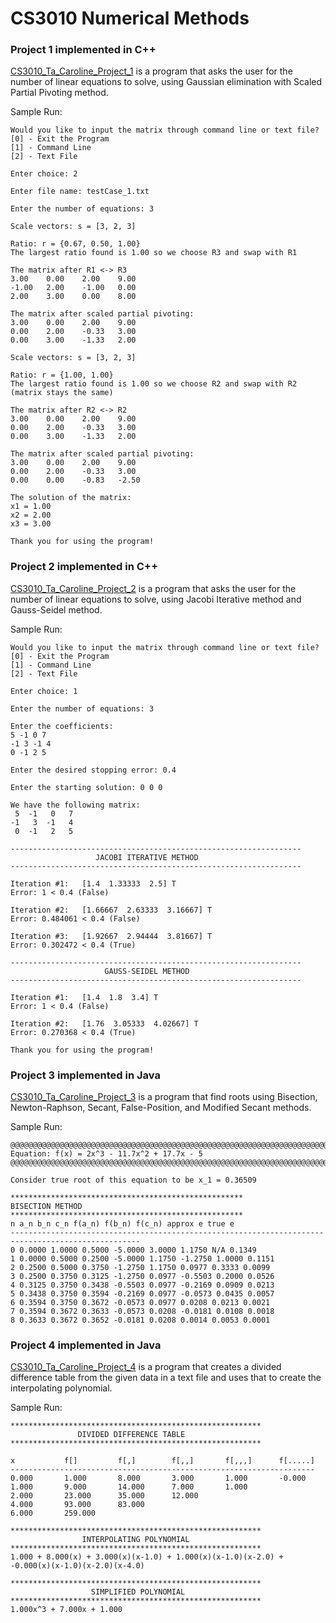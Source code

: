 # CS3010 Numerical Methods

### Project 1 implemented in C++
[CS3010_Ta_Caroline_Project_1](https://github.com/qdttdev/CS3010_Numerical_Methods/tree/master/CS3010_Ta_Caroline_Project_1) is a program that asks the user for the number of linear equations to solve, using Gaussian elimination with Scaled Partial Pivoting method.

Sample Run:
```
Would you like to input the matrix through command line or text file?
[0] - Exit the Program
[1] - Command Line
[2] - Text File

Enter choice: 2

Enter file name: testCase_1.txt

Enter the number of equations: 3

Scale vectors: s = [3, 2, 3]

Ratio: r = {0.67, 0.50, 1.00}
The largest ratio found is 1.00 so we choose R3 and swap with R1

The matrix after R1 <-> R3
3.00	0.00	2.00	9.00	
-1.00	2.00	-1.00	0.00	
2.00	3.00	0.00	8.00	

The matrix after scaled partial pivoting:
3.00	0.00	2.00	9.00	
0.00	2.00	-0.33	3.00	
0.00	3.00	-1.33	2.00	

Scale vectors: s = [3, 2, 3]

Ratio: r = {1.00, 1.00}
The largest ratio found is 1.00 so we choose R2 and swap with R2 (matrix stays the same)

The matrix after R2 <-> R2
3.00	0.00	2.00	9.00	
0.00	2.00	-0.33	3.00	
0.00	3.00	-1.33	2.00	

The matrix after scaled partial pivoting:
3.00	0.00	2.00	9.00	
0.00	2.00	-0.33	3.00	
0.00	0.00	-0.83	-2.50	

The solution of the matrix:
x1 = 1.00
x2 = 2.00
x3 = 3.00

Thank you for using the program!
```

### Project 2 implemented in C++
[CS3010_Ta_Caroline_Project_2](https://github.com/qdttdev/CS3010_Numerical_Methods/tree/master/CS3010_Ta_Caroline_Project_2) is a program that asks the user for the number of linear equations to solve, using Jacobi Iterative method and Gauss-Seidel method.

Sample Run:
```
Would you like to input the matrix through command line or text file?
[0] - Exit the Program
[1] - Command Line
[2] - Text File

Enter choice: 1

Enter the number of equations: 3

Enter the coefficients:
5 -1 0 7
-1 3 -1 4
0 -1 2 5

Enter the desired stopping error: 0.4

Enter the starting solution: 0 0 0

We have the following matrix:
 5	-1	 0	 7	
-1	 3	-1	 4	
 0	-1	 2	 5	

-----------------------------------------------------------------
                   JACOBI ITERATIVE METHOD
-----------------------------------------------------------------

Iteration #1:	[1.4  1.33333  2.5] T
Error: 1 < 0.4 (False)

Iteration #2:	[1.66667  2.63333  3.16667] T
Error: 0.484061 < 0.4 (False)

Iteration #3:	[1.92667  2.94444  3.81667] T
Error: 0.302472 < 0.4 (True)

-----------------------------------------------------------------
                     GAUSS-SEIDEL METHOD
-----------------------------------------------------------------

Iteration #1:	[1.4  1.8  3.4] T
Error: 1 < 0.4 (False)

Iteration #2:	[1.76  3.05333  4.02667] T
Error: 0.270368 < 0.4 (True)

Thank you for using the program!
```

### Project 3 implemented in Java
[CS3010_Ta_Caroline_Project_3](https://github.com/qdttdev/CS3010_Numerical_Methods/tree/master/CS3010_Ta_Caroline_Project_3) is a program that find roots using Bisection, Newton-Raphson, Secant, False-Position, and Modified Secant methods.

Sample Run:
```
@@@@@@@@@@@@@@@@@@@@@@@@@@@@@@@@@@@@@@@@@@@@@@@@@@@@@@@@@@@@@@@@@@@@@@@@@@@@@@@@@@@@@@@@@@@@@@@@@@@
Equation: f(x) = 2x^3 - 11.7x^2 + 17.7x - 5
@@@@@@@@@@@@@@@@@@@@@@@@@@@@@@@@@@@@@@@@@@@@@@@@@@@@@@@@@@@@@@@@@@@@@@@@@@@@@@@@@@@@@@@@@@@@@@@@@@@

Consider true root of this equation to be x_1 = 0.36509

****************************************************
BISECTION METHOD
****************************************************
n a_n b_n c_n f(a_n) f(b_n) f(c_n) approx e true e
---------------------------------------------------------------------------------------------------
0 0.0000 1.0000 0.5000 -5.0000 3.0000 1.1750 N/A 0.1349
1 0.0000 0.5000 0.2500 -5.0000 1.1750 -1.2750 1.0000 0.1151
2 0.2500 0.5000 0.3750 -1.2750 1.1750 0.0977 0.3333 0.0099
3 0.2500 0.3750 0.3125 -1.2750 0.0977 -0.5503 0.2000 0.0526
4 0.3125 0.3750 0.3438 -0.5503 0.0977 -0.2169 0.0909 0.0213
5 0.3438 0.3750 0.3594 -0.2169 0.0977 -0.0573 0.0435 0.0057
6 0.3594 0.3750 0.3672 -0.0573 0.0977 0.0208 0.0213 0.0021
7 0.3594 0.3672 0.3633 -0.0573 0.0208 -0.0181 0.0108 0.0018
8 0.3633 0.3672 0.3652 -0.0181 0.0208 0.0014 0.0053 0.0001
```

### Project 4 implemented in Java
[CS3010_Ta_Caroline_Project_4](https://github.com/qdttdev/CS3010_Numerical_Methods/tree/master/CS3010_Ta_Caroline_Project_4) is a program that creates a divided difference table from the given data in a text file and uses that to create the interpolating polynomial.

Sample Run:
```
********************************************************
               DIVIDED DIFFERENCE TABLE
********************************************************

x           f[]         f[,]        f[,,]       f[,,,]      f[.....]
--------------------------------------------------------------------
0.000     	1.000     	8.000     	3.000     	1.000     	-0.000
1.000     	9.000     	14.000    	7.000     	1.000
2.000     	23.000    	35.000    	12.000
4.000     	93.000    	83.000
6.000     	259.000

********************************************************
                INTERPOLATING POLYNOMIAL
********************************************************
1.000 + 8.000(x) + 3.000(x)(x-1.0) + 1.000(x)(x-1.0)(x-2.0) + -0.000(x)(x-1.0)(x-2.0)(x-4.0)

********************************************************
                  SIMPLIFIED POLYNOMIAL
********************************************************
1.000x^3 + 7.000x + 1.000
```
